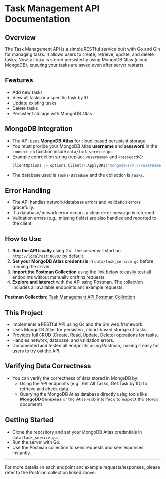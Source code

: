 # Task Management API Documentation

## Overview

The Task Management API is a simple RESTful service built with Go and Gin for managing tasks. It allows users to create, retrieve, update, and delete tasks. Now, all data is stored persistently using MongoDB Atlas (cloud MongoDB), ensuring your tasks are saved even after server restarts.

## Features
- Add new tasks
- View all tasks or a specific task by ID
- Update existing tasks
- Delete tasks
- Persistent storage with MongoDB Atlas

## MongoDB Integration
- The API uses **MongoDB Atlas** for cloud-based persistent storage.
- You must provide your MongoDB Atlas **username** and **password** in the `connect_db` function inside `data/task_service.go`.
- Example connection string (replace `<username>` and `<password>`):
  ```go
  clientOptions := options.Client().ApplyURI("mongodb+srv://<username>:<password>@cluster0.mongodb.net/?retryWrites=true&w=majority")
  ```
- The database used is `Tasks-DataBase` and the collection is `Tasks`.

## Error Handling
- The API handles network/database errors and validation errors gracefully.
- If a database/network error occurs, a clear error message is returned.
- Validation errors (e.g., missing fields) are also handled and reported to the client.

## How to Use
1. **Run the API locally** using Go. The server will start on `http://localhost:8080/` by default.
2. **Set your MongoDB Atlas credentials** in `data/task_service.go` before running the server.
3. **Import the Postman Collection** using the link below to easily test all endpoints without manually crafting requests.
4. **Explore and interact** with the API using Postman. The collection includes all available endpoints and example requests.

**Postman Collection:** [Task Management API Postman Collection](https://web.postman.co/workspace/ed1fcb1b-aa6d-4608-8bfc-abf010bb0f11/collection/40582744-b2fb455a-9a0a-4cc8-a97e-4e19c73def65?action=share&source=copy-link&creator=40582744)

## This Project
- Implements a RESTful API using Go and the Gin web framework.
- Uses MongoDB Atlas for persistent, cloud-based storage of tasks.
- Provides full CRUD (Create, Read, Update, Delete) operations for tasks.
- Handles network, database, and validation errors.
- Documented and tested all endpoints using Postman, making it easy for users to try out the API.

## Verifying Data Correctness
- You can verify the correctness of data stored in MongoDB by:
  - Using the API endpoints (e.g., Get All Tasks, Get Task by ID) to retrieve and check data.
  - Querying the MongoDB Atlas database directly using tools like **MongoDB Compass** or the Atlas web interface to inspect the stored documents.

## Getting Started
- Clone the repository and set your MongoDB Atlas credentials in `data/task_service.go`.
- Run the server with Go.
- Use the Postman collection to send requests and see responses instantly.

---
For more details on each endpoint and example requests/responses, please refer to the Postman collection linked above.

